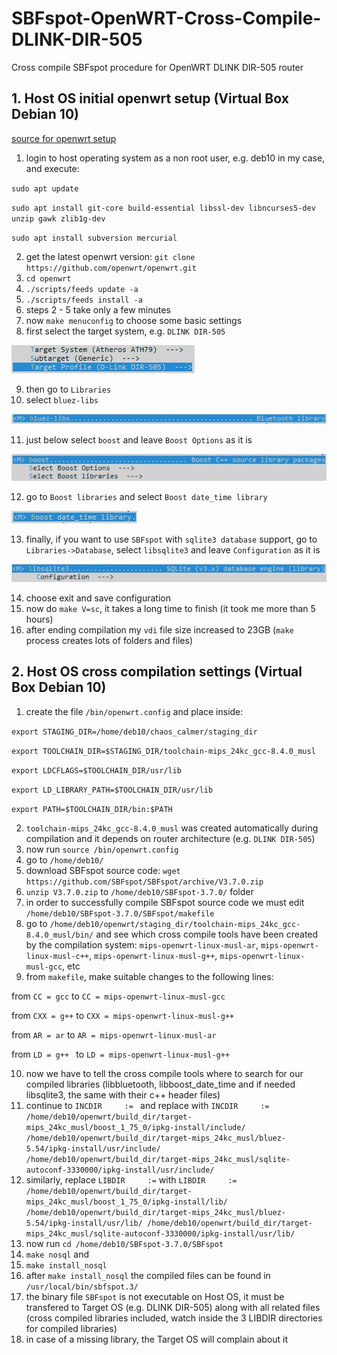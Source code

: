 # SBFspot-OpenWRT-Cross-Compile-DLINK-DIR-505
Cross compile SBFspot procedure for OpenWRT DLINK DIR-505 router

## 1. Host OS initial openwrt setup (Virtual Box Debian 10)

[source for openwrt setup](https://electrosome.com/cross-compile-openwrt-c-program/)

1. login to host operating system as a non root user, e.g. deb10 in my case, and execute:

  `sudo apt update`

  `sudo apt install git-core build-essential libssl-dev libncurses5-dev unzip gawk zlib1g-dev`

  `sudo apt install subversion mercurial`

2. get the latest openwrt version: `git clone https://github.com/openwrt/openwrt.git`
3. `cd openwrt`
4. `./scripts/feeds update -a`
5. `./scripts/feeds install -a`
6. steps 2 - 5 take only a few minutes
7. now `make menuconfig` to choose some basic settings
8. first select the target system, e.g. `DLINK DIR-505`

![](https://raw.githubusercontent.com/hatziliontos/SBFspot-OpenWRT-Cross-Compile-DLINK-DIR-505/main/images/Clipboard01.jpg)

9. then go to `Libraries`
10. select `bluez-libs`

![](https://raw.githubusercontent.com/hatziliontos/SBFspot-OpenWRT-Cross-Compile-DLINK-DIR-505/main/images/Clipboard02.jpg)

11. just below select `boost` and leave `Boost Options` as it is

![](https://raw.githubusercontent.com/hatziliontos/SBFspot-OpenWRT-Cross-Compile-DLINK-DIR-505/main/images/Clipboard03.jpg)

12. go to `Boost libraries` and select `Boost date_time library`

![](https://raw.githubusercontent.com/hatziliontos/SBFspot-OpenWRT-Cross-Compile-DLINK-DIR-505/main/images/Clipboard04.jpg)

13. finally, if you want to use `SBFspot` with `sqlite3 database` support, go to `Libraries->Database`, select `libsqlite3` and leave `Configuration` as it is

![](https://raw.githubusercontent.com/hatziliontos/SBFspot-OpenWRT-Cross-Compile-DLINK-DIR-505/main/images/Clipboard05.jpg)

14. choose exit and save configuration
15. now do `make V=sc`, it takes a long time to finish (it took me more than 5 hours)
16. after ending compilation my `vdi` file size increased to 23GB (`make` process creates lots of folders and files)

## 2. Host OS cross compilation settings (Virtual Box Debian 10)

1. create the file `/bin/openwrt.config` and place inside:

`export STAGING_DIR=/home/deb10/chaos_calmer/staging_dir`

`export TOOLCHAIN_DIR=$STAGING_DIR/toolchain-mips_24kc_gcc-8.4.0_musl`

`export LDCFLAGS=$TOOLCHAIN_DIR/usr/lib`

`export LD_LIBRARY_PATH=$TOOLCHAIN_DIR/usr/lib`

`export PATH=$TOOLCHAIN_DIR/bin:$PATH`

2. `toolchain-mips_24kc_gcc-8.4.0_musl` was created automatically during compilation and it depends on router architecture (e.g. `DLINK DIR-505`)
3. now run `source /bin/openwrt.config`
4. go to `/home/deb10/`
5. download SBFspot source code: `wget https://github.com/SBFspot/SBFspot/archive/V3.7.0.zip`
6. `unzip V3.7.0.zip` to `/home/deb10/SBFspot-3.7.0/` folder
7. in order to successfully compile SBFspot source code we must edit `/home/deb10/SBFspot-3.7.0/SBFspot/makefile`
8. go to `/home/deb10/openwrt/staging_dir/toolchain-mips_24kc_gcc-8.4.0_musl/bin/` and see which cross compile tools have been created by the compilation system: `mips-openwrt-linux-musl-ar`, `mips-openwrt-linux-musl-c++`, `mips-openwrt-linux-musl-g++`, `mips-openwrt-linux-musl-gcc`, etc
9. from `makefile`, make suitable changes to the following lines:

from `CC = gcc` to `CC = mips-openwrt-linux-musl-gcc`

from `CXX = g++` to `CXX = mips-openwrt-linux-musl-g++`

from `AR = ar` to `AR = mips-openwrt-linux-musl-ar`

from `LD = g++ ` to `LD = mips-openwrt-linux-musl-g++`

10. now we have to tell the cross compile tools where to search for our compiled libraries (libbluetooth, libboost_date_time and if needed libsqlite3, the same with their c++ header files)
11. continue to `INCDIR     := ` and replace with `INCDIR     := /home/deb10/openwrt/build_dir/target-mips_24kc_musl/boost_1_75_0/ipkg-install/include/ /home/deb10/openwrt/build_dir/target-mips_24kc_musl/bluez-5.54/ipkg-install/usr/include/ /home/deb10/openwrt/build_dir/target-mips_24kc_musl/sqlite-autoconf-3330000/ipkg-install/usr/include/`
12. similarly, replace `LIBDIR     :=` with `LIBDIR     := /home/deb10/openwrt/build_dir/target-mips_24kc_musl/boost_1_75_0/ipkg-install/lib/ /home/deb10/openwrt/build_dir/target-mips_24kc_musl/bluez-5.54/ipkg-install/usr/lib/ /home/deb10/openwrt/build_dir/target-mips_24kc_musl/sqlite-autoconf-3330000/ipkg-install/usr/lib/`
13. now run `cd /home/deb10/SBFspot-3.7.0/SBFspot`
14. `make nosql` and
15. `make install_nosql`
16. after `make install_nosql` the compiled files can be found in `/usr/local/bin/sbfspot.3/`
17. the binary file `SBFspot` is not executable on Host OS, it must be transfered to Target OS (e.g. DLINK DIR-505) along with all related files (cross compiled libraries included, watch inside the 3 LIBDIR directories for compiled libraries)
18. in case of a missing library, the Target OS will complain about it
